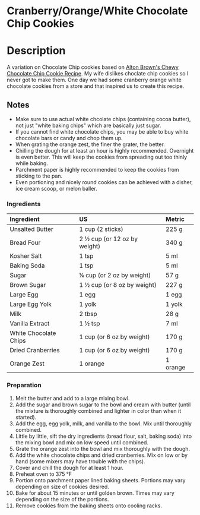 # Cranberry/Orange/White Chocolate Chip Cookies

# Description

A variation on Chocolate Chip cookies based on [Alton Brown's Chewy Chocolate Chip Cookie Recipe](http://altonbrown.com/the-chewy-chocolate-chip-cookie-recipe/). My wife dislikes choclate chip cookies so I never got to make them. One day we had some cranberry orange white chocolate cookies from a store and that inspired us to create this recipe.

## Notes

* Make sure to use actual white chcolate chips (containing cocoa butter), not just "white baking chips" which are basically just sugar.
* If you cannot find white chocolate chips, you may be able to buy white chocolate bars or candy and chop them up.
* When grating the orange zest, the finer the grater, the better.
* Chilling the dough for at least an hour is highly recommended. Overnight is even better. This will keep the cookies from spreading out too thinly while baking.
* Parchment paper is highly recommended to keep the cookies from sticking to the pan.
* Even portioning and nicely round cookies can be achieved with a disher, ice cream scoop, or melon baller.


### Ingredients
|Ingredient | US    |Metric |
|:-----------|:------|:------|
| Unsalted Butter | 1 cup (2 sticks) | 225 g |
| Bread Four | 2 &frac12; cup (or 12 oz by weight) | 340 g |
| Kosher Salt | 1 tsp | 5 ml |
| Baking Soda | 1 tsp | 5 ml |
| Sugar | &frac14; cup (or 2 oz by weight) | 57 g |
| Brown Sugar | 1 &frac12; cup (or 8 oz by weight) | 227 g |
| Large Egg | 1 egg | 1 egg |
| Large Egg Yolk | 1 yolk | 1 yolk |
| Milk | 2 tbsp | 28 g |
| Vanilla Extract | 1 &frac12; tsp | 7 ml |
| White Chocolate Chips | 1 cup (or 6 oz by weight) | 170 g |
| Dried Cranberries | 1 cup (or 6 oz by weight) | 170 g |
| Orange Zest | 1 orange | 1 orange |

### Preparation

1. Melt the butter and add to a large mixing bowl.
2. Add the sugar and brown sugar to the bowl and cream with butter (until the mixture is thoroughly combined and lighter in color than when it started).
3. Add the egg, egg yolk, milk, and vanilla to the bowl. Mix until thoroughly combined.
4. Little by little, sift the dry ingredients (bread flour, salt, baking soda) into the mixing bowl and mix on low speed until combined.
5. Grate the orange zest into the bowl and mix thoroughly with the dough.
6. Add the white chocolate chips and dried cranberries. Mix on low or by hand (some mixers may have trouble with the chips).
7. Cover and chill the dough for at least 1 hour.
8. Preheat oven to 375 &deg;F
8. Portion onto parchment paper lined baking sheets. Portions may vary depending on size of cookies desired.
9. Bake for about 15 minutes or until golden brown. Times may vary depending on the size of the portions.
10. Remove cookies from the baking sheets onto cooling racks.
